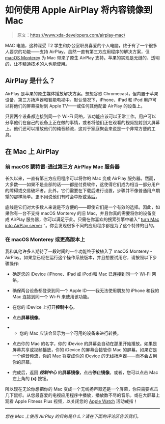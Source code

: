 # 如何使用 Apple AirPlay 将内容镜像到 Mac

> 原文：<https://www.xda-developers.com/airplay-mac/>

MAC 电脑，这种深受 T2 学生和办公室职员喜爱的个人电脑，终于有了一个很多人要求的功能——支持 AirPlay。虽然一直有第三方应用程序的解决方案，但 [macOS Monterey](http://xda-developers.com/macos-monterey) 为 Mac 带来了原生 AirPlay 支持。苹果的实现是无缝的、透明的，让不精通技术的人也能使用。

## AirPlay 是什么？

AirPlay 是苹果的原生媒体播放解决方案。想想谷歌 Chromecast，但内置于苹果设备、第三方扬声器和智能电视中。默认情况下，iPhone、iPad 和 iPod 用户可以将他们的屏幕投射到 Apple TV——或任何其他配备 AirPlay 的设备上。

只要两个设备都连接到同一个 Wi-Fi 网络，该功能应该可以正常工作。用户可以分享他们在自己的设备上正在做的事情，或者将他们正在观看的视频投射到大屏幕上。他们还可以播放他们的纯音频流，这对于家庭聚会来说是一个非常方便的工具。

## 在 Mac 上 AirPlay

### 前 macOS 蒙特雷-通过第三方 AirPlay Mac 服务器

长久以来，一直有第三方应用程序可以将你的 Mac 变成 AirPlay 服务器。然而，大多数——如果不是全部的话——都是付费软件，这使得它们成为相当一部分用户的障碍或交易破坏者。此外，它们需要在下载后进行设置，步骤并不像普通用户期望的那样简单。更不用说他们有时会中断或落后。

底线是它们对大多数人来说是不方便的——即使它们是一个有效的选择。因此，如果你有一台不支持 macOS Monterey 的旧 Mac，并且你真的需要将你的设备变成 AirPlay 服务器，你可以满足于此。只需在你喜欢的搜索引擎中输入“ [turn Mac into AirPlay server](https://duckduckgo.com/?q=turn+Mac+into+AirPlay+server) ”。你会发现很多不同的应用程序都是为了这个特殊的目的。

### 在 macOS Monterey 或更高版本上

我和其他许多人期待了一段时间的一个功能终于被植入了 macOS Monterey - AirPlay。如果您已经在运行这个操作系统版本，并且想要试用它，请按照以下步骤操作:

*   确定您的 iDevice (iPhone、iPad 或 iPod)和 Mac 已连接到同一个 Wi-Fi 网络。
*   确保两台设备都登录到同一个 Apple ID——我无法使用朋友的 iPhone 和我的 Mac 连接到同一个 Wi-Fi 来使用该功能。

*   在您的 iDevice 上打开**控制中心**。
*   点击**屏幕镜像**。

*   *   您的 Mac 应该会显示为一个可用的设备来进行转换。

*   点击你的 Mac 的名字，你的 iDevice 的屏幕会自动在那里开始播放。如果是屏幕共享或视频播放，你的 iDevice 的屏幕会接管你 Mac 的屏幕。如果它是一个纯音频流，你的 Mac 将变成你的 iDevice 的无线扬声器——而不会占用你的屏幕。

*   完成后，返回 ***控制中心*** 的**屏幕镜像**，点击**停止镜像**。或者，您可以点击 Mac 左上角的 **(x)** 按钮。

所以现在无论你想把你的 Mac 变成一个无线扬声器还是一个屏幕，你只需要点击几下鼠标。从您最喜爱的电视应用程序中播放，播放数不尽的音乐，或在大屏幕上观看 Apple Fitness Plus 视频，以关闭您的 [Apple Watch](https://www.xda-developers.com/best-apple-watch/) 活动戒指！

* * *

*您在 Mac 上使用 AirPlay 的目的是什么？请在下面的评论区告诉我们。*